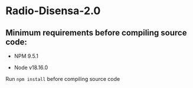 # Radio-Disensa-2.0

## Minimum requirements before compiling source code:
- NPM 9.5.1
* Node v18.16.0

Run
``
npm install
``
before compiling source code
